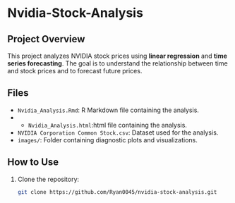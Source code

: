 # Nvidia-Stock-Analysis
## Project Overview
This project analyzes NVIDIA stock prices using **linear regression** and **time series forecasting**. The goal is to understand the relationship between time and stock prices and to forecast future prices.

## Files
- `Nvidia_Analysis.Rmd`: R Markdown file containing the analysis.
- - `Nvidia_Analysis.html`:html file containing the analysis.
- `NVIDIA Corporation Common Stock.csv`: Dataset used for the analysis.
- `images/`: Folder containing diagnostic plots and visualizations.

## How to Use
1. Clone the repository:
   ```bash
   git clone https://github.com/Ryan0045/nvidia-stock-analysis.git
